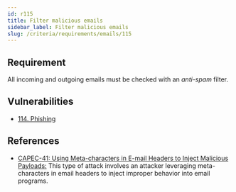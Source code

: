 ```yaml
---
id: r115
title: Filter malicious emails
sidebar_label: Filter malicious emails
slug: /criteria/requirements/emails/115
---
```


## Requirement

All incoming and outgoing emails
must be checked
with an *anti-spam* filter.

## Vulnerabilities

- [114. Phishing](/criteria/vulnerabilities/114)

## References

- [CAPEC-41: Using Meta-characters in E-mail Headers to Inject Malicious Payloads:](http://capec.mitre.org/data/definitions/41.html)
This type of attack
involves an attacker leveraging
meta-characters in email headers
to inject improper behavior
into email programs.
